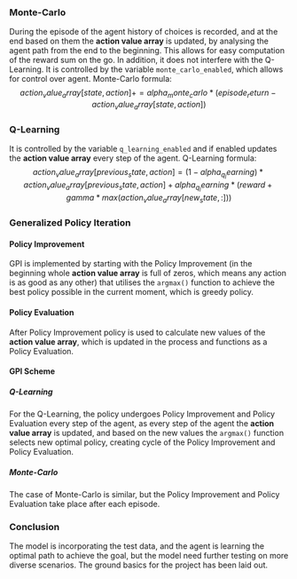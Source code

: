 ### Monte-Carlo

During the episode of the agent history of choices is recorded, and at the end based on them the **action value array** is updated, by analysing the agent path from the end to the beginning. This allows for easy computation of the reward sum on the go. In addition, it does not interfere with the Q-Learning. It is controlled by the variable `monte_carlo_enabled`, which allows for control over agent. Monte-Carlo formula:
$$
action_value_array[state, action] += alpha_monte_carlo * (
                    episode_return - action_value_array[state, action])
$$

### Q-Learning

It is controlled by the variable `q_learning_enabled` and if enabled updates the **action value array** every step of the agent. Q-Learning formula:
$$
action_value_array[previous_state, action] = (1 - alpha_q_learning) * action_value_array[
                previous_state, action] + alpha_q_learning * (reward + gamma * max(action_value_array[new_state, :]))
$$

### Generalized Policy Iteration

#### Policy Improvement

GPI is implemented by starting with the Policy Improvement 
(in the beginning whole **action value array** is full of zeros, which means any action is as good as any other)
that utilises the `argmax()` function to achieve the best policy possible in the current moment, which is greedy policy.

#### Policy Evaluation

After Policy Improvement policy is used to calculate new values of the **action value array**, which is updated in the process and functions as a Policy Evaluation.

#### GPI Scheme

##### Q-Learning

For the Q-Learning, the policy undergoes Policy Improvement and Policy Evaluation every step of the agent, as every step of the agent the **action value array** is updated, and based on the new values the `argmax()` function selects new optimal policy, creating cycle of the Policy Improvement and Policy Evaluation.

##### Monte-Carlo

The case of Monte-Carlo is similar, but the Policy Improvement and Policy Evaluation take place after each episode.

### Conclusion
The model is incorporating the test data, and the agent is learning the optimal path to achieve the goal, but the model need further testing on more diverse scenarios. The ground basics for the project has been laid out.
